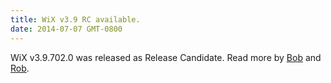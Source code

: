 ```yaml
---
title: WiX v3.9 RC available.
date: 2014-07-07 GMT-0800
---
```


WiX v3.9.702.0 was released as Release Candidate. Read more by <a href='http://www.joyofsetup.com/2014/07/04/wix-v3-9-release-candidate/'>Bob</a> and <a href='http://robmensching.com/blog/posts/2014/7/7/wix-v3.9-release-candidate/'>Rob</a>.

